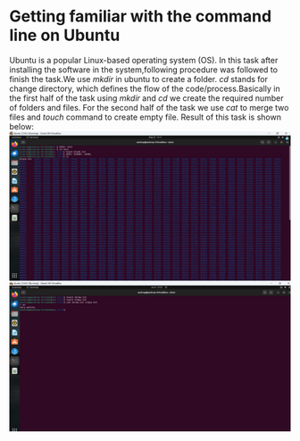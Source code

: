 # Getting familiar with the command line on Ubuntu  
Ubuntu is a popular Linux-based operating system (OS). In this task after installing the software in the system,following procedure was followed to finish the task.We use *mkdir* in ubuntu to create a folder. *cd* stands for  change directory, which defines the flow of the code/process.Basically in the first half of the task using *mkdir* and *cd* we create the required number of folders and files. For the second half of the task we use *cat* to merge two files and *touch* command to create empty file. Result of this task is shown below:  
![Ubuntu work](https://github.com/Shreevidya-KR/general-task-report/blob/main/ubuntu.jpg?raw=true)  
![Ubuntu work](https://github.com/Shreevidya-KR/general-task-report/blob/main/ubuntu%20(2).jpg?raw=true)
